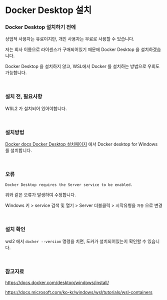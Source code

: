 # Docker Desktop 설치

### Docker Desktop 설치하기 전에

상업적 사용자는 유료이지만, 개인 사용자는 무료로 사용할 수 있습니다.

저는 회사 이름으로 라이센스가 구매되어있기 때문에 Docker Desktop 을 설치하겠습니다.

Docker Desktop 을 설치하지 않고, WSL에서 Docker 를 설치하는 방법으로 우회도 가능합니다.

<br>

### 설치 전, 필요사항

WSL2 가 설치되어 있어야합니다.

<br>

### 설치방법

[Docker docs Docker Desktop 설치페이지](https://docs.docker.com/desktop/windows/install/) 에서 Docker desktop for Windows 를 설치합니다.

<br>

### 오류

`Docker Desktop requires the Server service to be enabled.` 

위와 같은 오류가 발생하여 수정합니다.

Windows 키 > service 검색 및 열기 > Server 더블클릭 > 시작유형을 `자동` 으로 변경

<br>

### 설치 확인

wsl2 에서 `docker --version` 명령을 치면, 도커가 설치되어있는지 확인할 수 있습니다.

<br>

### 참고자료

https://docs.docker.com/desktop/windows/install/

https://docs.microsoft.com/ko-kr/windows/wsl/tutorials/wsl-containers



